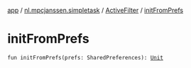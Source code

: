 [app](../../index.md) / [nl.mpcjanssen.simpletask](../index.md) / [ActiveFilter](index.md) / [initFromPrefs](.)

# initFromPrefs

`fun initFromPrefs(prefs: SharedPreferences): `[`Unit`](https://kotlinlang.org/api/latest/jvm/stdlib/kotlin/-unit/index.html)